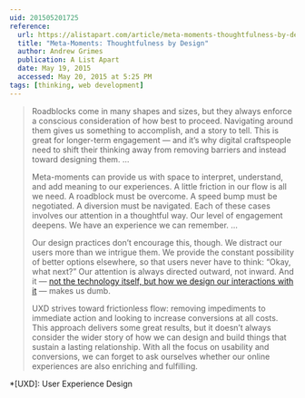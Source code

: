 ```yaml
---
uid: 201505201725
reference: 
  url: https://alistapart.com/article/meta-moments-thoughtfulness-by-design
  title: "Meta-Moments: Thoughtfulness by Design"
  author: Andrew Grimes
  publication: A List Apart
  date: May 19, 2015
  accessed: May 20, 2015 at 5:25 PM
tags: [thinking, web development]
---
```


> Roadblocks come in many shapes and sizes, but they always enforce a conscious consideration of how best to proceed. Navigating around them gives us something to accomplish, and a story to tell. This is great for longer-term engagement — and it’s why digital craftspeople need to shift their thinking away from removing barriers and instead toward designing them. …
> 
> Meta-moments can provide us with space to interpret, understand, and add meaning to our experiences. A little friction in our flow is all we need. A roadblock must be overcome. A speed bump must be negotiated. A diversion must be navigated. Each of these cases involves our attention in a thoughtful way. Our level of engagement deepens. We have an experience we can remember. …
> 
> Our design practices don’t encourage this, though. We distract our users more than we intrigue them. We provide the constant possibility of better options elsewhere, so that users never have to think: “Okay, what next?” Our attention is always directed outward, not inward. And it — [not the technology itself, but how we design our interactions with it](http://www.nytimes.com/2015/01/21/opinion/smartphones-dont-make-us-dumb.html) — makes us dumb.
> 
> UXD strives toward frictionless flow: removing impediments to immediate action and looking to increase conversions at all costs. This approach delivers some great results, but it doesn’t always consider the wider story of how we can design and build things that sustain a lasting relationship. With all the focus on usability and conversions, we can forget to ask ourselves whether our online experiences are also enriching and fulfilling.

*[UXD]: User Experience Design
